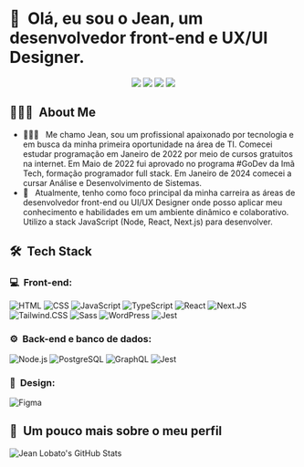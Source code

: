 <h1>👋 &nbsp;Olá, eu sou o Jean, um desenvolvedor front-end e UX/UI Designer.</h1>
<p align="center">
<a href="https://www.instagram.com/jlobato95/"><img src="https://img.shields.io/badge/-@jlobato95-E4405F?style=flat-square&logo=Instagram&logoColor=white"/></a>
<a href="https://portfolio-jeanlobato-2024.vercel.app/"><img src="https://img.shields.io/badge/-Portfólio-3423A6?style=flat-square&logo=Google-Chrome&logoColor=white"/></a>
<a href="https://www.linkedin.com/in/jean-lobato/"><img src="https://img.shields.io/badge/-Jean%20Lobato-0077B5?style=flat-square&logo=Linkedin&logoColor=white"/></a>
<a href="mailto:jeancastelobranco@gmail.com"><img src="https://img.shields.io/badge/-jeancastelobranco@gmail.com-D14836?style=flat-square&logo=Gmail&logoColor=white"/></a>

</p>

<h2> 👨🏻‍💻 &nbsp;About Me </h2>

- 👨🏻‍💻 &nbsp; Me chamo Jean, sou um profissional apaixonado por tecnologia e em busca da minha primeira oportunidade na área de TI. Comecei estudar programação em Janeiro de 2022 por meio de cursos gratuitos na internet. Em Maio de 2022 fui aprovado no programa #GoDev da Imã Tech, formação programador full stack. Em Janeiro de 2024 comecei a cursar Análise e Desenvolvimento de Sistemas.
- 🚀 &nbsp; Atualmente, tenho como foco principal da minha carreira as áreas de desenvolvedor front-end ou UI/UX Designer onde posso aplicar meu conhecimento e habilidades em um ambiente dinâmico e colaborativo. Utilizo a stack JavaScript (Node, React, Next.js) para desenvolver.

<h2> 🛠 &nbsp;Tech Stack</h2>
<h3>💻 &nbsp;Front-end:</h3>

![HTML](https://img.shields.io/badge/-HTML-333333?style=flat&logo=HTML5)
![CSS](https://img.shields.io/badge/-CSS-333333?style=flat&logo=CSS3&logoColor=1572B6)
![JavaScript](https://img.shields.io/badge/-JavaScript-333333?style=flat&logo=javascript)
![TypeScript](https://img.shields.io/badge/-TypeScript-333333?style=flat&logo=typescript&logoColor=2D79C7)
![React](https://img.shields.io/badge/-React-333333?style=flat&logo=react)
![Next.JS](https://img.shields.io/badge/-Next.JS-333333?style=flat&logo=nextdotjs)
![Tailwind.CSS](https://img.shields.io/badge/-Tailwind.CSS-333333?style=flat&logo=tailwindcss)
![Sass](https://img.shields.io/badge/-Sass-333333?style=flat&logo=sass)
![WordPress](https://img.shields.io/badge/-WordPress-333333?style=flat&logo=wordpress)
![Jest](https://img.shields.io/badge/-Jest-333333?style=flat&logo=jest&logoColor=E535AB)

<h3>⚙️ &nbsp;Back-end e banco de dados:</h3>

![Node.js](https://img.shields.io/badge/-Node.js-333333?style=flat&logo=node.js)
![PostgreSQL](https://img.shields.io/badge/-PostgreSQL-333333?style=flat&logo=postgresql)
![GraphQL](https://img.shields.io/badge/-GraphQL-333333?style=flat&logo=graphql&logoColor=E535AB)
![Jest](https://img.shields.io/badge/-Jest-333333?style=flat&logo=jest&logoColor=E535AB)

<h3>🎨 &nbsp;Design:</h3>

![Figma](https://img.shields.io/badge/-Figma-333333?style=flat&logo=figma)

<h2>🚀 &nbsp;Um pouco mais sobre o meu perfil</h2>

![Jean Lobato's GitHub Stats](https://github-readme-stats.vercel.app/api?username=jlobato95&show_icons=true&theme=dracula)
